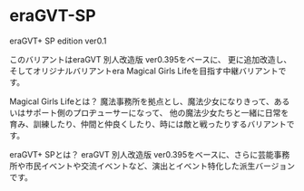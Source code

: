 # eraGVT-SP
eraGVT+ SP edition ver0.1

このバリアントはeraGVT 別人改造版 ver0.395をベースに、
更に追加改造し、そしてオリジナルバリアントera Magical Girls Lifeを目指す中継バリアントです。

Magical Girls Lifeとは？
魔法事務所を拠点とし、魔法少女になりきって、あるいはサポート側のプロヂューサーになって、
他の魔法少女たちと一緒に日常を育み、訓練したり、仲間と仲良くしたり、時には敵と戦ったりするバリアントです。

eraGVT+ SPとは？
eraGVT 別人改造版 ver0.395をベースに、さらに芸能事務所や市民イベントや交流イベントなど、演出とイベント特化した派生バージョンです。
